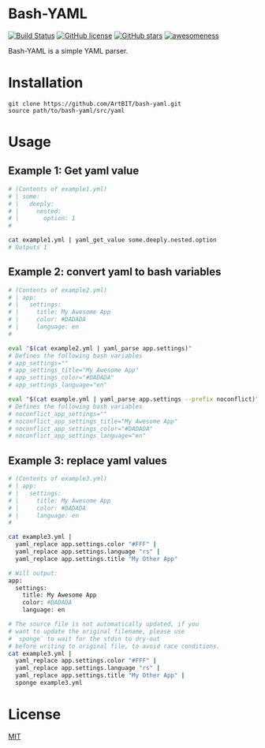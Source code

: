 # Bash-YAML
[![Build Status](https://travis-ci.org/ArtBIT/bash-yaml.svg)](https://travis-ci.org/ArtBIT/bash-yaml) [![GitHub license](https://img.shields.io/github/license/ArtBIT/bash-yaml.svg)](https://github.com/ArtBIT/bash-yaml) [![GitHub stars](https://img.shields.io/github/stars/ArtBIT/bash-yaml.svg)](https://github.com/ArtBIT/bash-yaml)  [![awesomeness](https://img.shields.io/badge/awesomeness-maximum-red.svg)](https://github.com/ArtBIT/bash-yaml)

Bash-YAML is a simple YAML parser.

# Installation
```
git clone https://github.com/ArtBIT/bash-yaml.git
source path/to/bash-yaml/src/yaml
```

# Usage


## Example 1: Get yaml value
```bash
# (Contents of example1.yml)
# | some:
# |   deeply:
# |     nested:
# |       option: 1
#

cat example1.yml | yaml_get_value some.deeply.nested.option
# Outputs 1
```

## Example 2: convert yaml to bash variables
```bash
# (Contents of example2.yml)
# | app:
# |   settings:
# |     title: My Awesome App
# |     color: #DADADA
# |     language: en
#

eval "$(cat example2.yml | yaml_parse app.settings)"
# Defines the following bash variables
# app_settings=""
# app_settings_title="My Awesome App"
# app_settings_color="#DADADA"
# app_settings_language="en"

eval "$(cat example.yml | yaml_parse app.settings --prefix noconflict)"
# Defines the following bash variables
# noconflict_app_settings=""
# noconflict_app_settings_title="My Awesome App"
# noconflict_app_settings_color="#DADADA"
# noconflict_app_settings_language="en"
```

## Example 3: replace yaml values
```bash
# (Contents of example3.yml)
# | app:
# |   settings:
# |     title: My Awesome App
# |     color: #DADADA
# |     language: en
#

cat example3.yml | 
  yaml_replace app.settings.color "#FFF" |
  yaml_replace app.settings.language "rs" |
  yaml_replace app.settings.title "My Other App"

# Will output: 
app:
  settings:
    title: My Awesome App
    color: #DADADA
    language: en

# The source file is not automatically updated, if you
# want to update the original filename, please use 
# `sponge` to wait for the stdin to dry-out 
# before writing to original file, to avoid race conditions.
cat example3.yml | 
  yaml_replace app.settings.color "#FFF" |
  yaml_replace app.settings.language "rs" |
  yaml_replace app.settings.title "My Other App" |
  sponge example3.yml
```


# License

[MIT](LICENSE.md)
